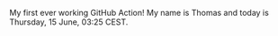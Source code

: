 My first ever working GitHub Action!
My name is Thomas and today is Thursday, 15 June, 03:25 CEST. 
